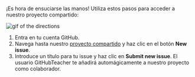 ¡Es hora de ensuciarse las manos! Utiliza estos pasos para acceder a nuestro proyecto compartido:

![gif of the directions]({{site.baseurl}}/images/gifs/intro/join-repo-make-issue-introduction.gif)

1. Entra en tu cuenta GitHub.
1. Navega hasta nuestro [proyecto compartido](https://github.com/githubschool/open-enrollment-classes-introduction-to-github/issues/) y haz clic en el botón **New issue**.
1. Introduce un título para tu issue y haz clic en **Submit new issue**. El usuario GitHubTeacher te añadirá automágicamente a nuestro proyecto como colaborador.